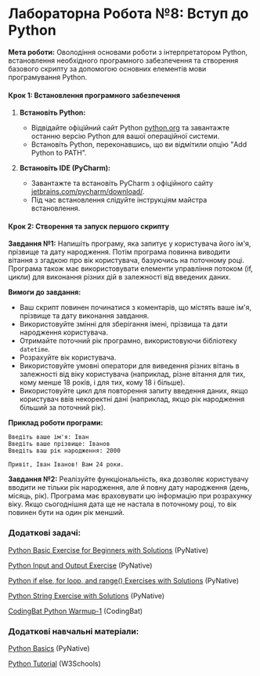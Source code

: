 # Лабораторна Робота №8: Вступ до Python

**Мета роботи:** Оволодіння основами роботи з інтерпретатором Python, встановлення необхідного програмного забезпечення та створення базового скрипту за допомогою основних елементів мови програмування Python.

#### Крок 1: Встановлення програмного забезпечення

1. **Встановіть Python:**
   - Відвідайте офіційний сайт Python [python.org](https://www.python.org/) та завантажте останню версію Python для вашої операційної системи.
   - Встановіть Python, переконавшись, що ви відмітили опцію "Add Python to PATH".

2. **Встановіть IDE (PyCharm):**
   - Завантажте та встановіть PyCharm з офіційного сайту [jetbrains.com/pycharm/download/](https://www.jetbrains.com/pycharm/download/).
   - Під час встановлення слідуйте інструкціям майстра встановлення.

#### Крок 2: Створення та запуск першого скрипту

**Завдання №1:** Напишіть програму, яка запитує у користувача його ім'я, прізвище та дату народження. Потім програма повинна виводити вітання з згадкою про вік користувача, базуючись на поточному році. Програма також має використовувати елементи управління потоком (if, цикли) для виконання різних дій в залежності від введених даних.

**Вимоги до завдання:**

- Ваш скрипт повинен починатися з коментарів, що містять ваше ім'я, прізвище та дату виконання завдання.
- Використовуйте змінні для зберігання імені, прізвища та дати народження користувача.
- Отримайте поточний рік програмно, використовуючи бібліотеку `datetime`.
- Розрахуйте вік користувача.
- Використовуйте умовні оператори для виведення різних вітань в залежності від віку користувача (наприклад, різне вітання для тих, кому менше 18 років, і для тих, кому 18 і більше).
- Використовуйте цикл для повторення запиту введення даних, якщо користувач ввів некоректні дані (наприклад, якщо рік народження більший за поточний рік).

**Приклад роботи програми:**

```
Введіть ваше ім'я: Іван
Введіть ваше прізвище: Іванов
Введіть ваш рік народження: 2000

Привіт, Іван Іванов! Вам 24 роки.
```

**Завдання №2:** Реалізуйте функціональність, яка дозволяє користувачу вводити не тільки рік народження, але й повну дату народження (день, місяць, рік). Програма має враховувати цю інформацію при розрахунку віку. Якщо сьогоднішня дата ще не настала в поточному році, то вік повинен бути на один рік менший.



### Додаткові задачі:

[Python Basic Exercise for Beginners with Solutions](https://pynative.com/python-basic-exercise-for-beginners/) (PyNative)

[Python Input and Output Exercise](https://pynative.com/python-input-and-output-exercise/) (PyNative)

[Python if else, for loop, and range() Exercises with Solutions](https://pynative.com/python-if-else-and-for-loop-exercise-with-solutions/) (PyNative)

[Python String Exercise with Solutions](https://pynative.com/python-string-exercise/) (PyNative)

[CodingBat Python Warmup-1](https://codingbat.com/python/Warmup-1) (CodingBat)



### Додаткові навчальні матеріали:

[Python Basics](https://pynative.com/python/basics/) (PyNative)

[Python Tutorial](https://www.w3schools.com/python/default.asp) (W3Schools)
